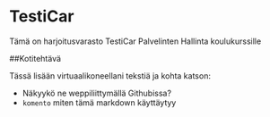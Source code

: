 # TestiCar
Tämä on harjoitusvarasto TestiCar Palvelinten Hallinta koulukurssille

##Kotitehtävä

Tässä lisään virtuaalikoneellani tekstiä ja kohta katson:
- Näkyykö ne weppiliittymällä Githubissa?
- `komento` miten tämä markdown käyttäytyy
